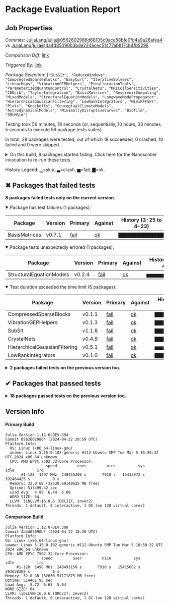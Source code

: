# Package Evaluation Report

## Job Properties

*Commits:* [JuliaLang/julia@0562602986d68105c9ace58bfe0fd4a9a26afea4](https://github.com/JuliaLang/julia/commit/0562602986d68105c9ace58bfe0fd4a9a26afea4) vs [JuliaLang/julia@4a4d85090b3bde224acec51477ab817cb4fb5298](https://github.com/JuliaLang/julia/commit/4a4d85090b3bde224acec51477ab817cb4fb5298)

*Comparison Diff:* [link](https://github.com/JuliaLang/julia/compare/4a4d85090b3bde224acec51477ab817cb4fb5298...0562602986d68105c9ace58bfe0fd4a9a26afea4)

*Triggered By:* [link](https://github.com/JuliaLang/julia/pull/52439#issuecomment-2072573607)

*Package Selection:* `["SubSIt", "ReduceWindows", "CompressedSparseBlocks", "EasyCurl", "IterativeSolvers", "LinearMaps", "VibrationGEPHelpers", "PreallocationTools", "ParameterizedQuantumControl", "CrystalNets", "MRICoilSensitivities", "CDDLib", "TaylorIntegration", "BasisMatrices", "ReservoirComputing", "MixedModels", "StructuralEquationModels", "LongwaveModePropagator", "HierarchicalGaussianFiltering", "LowRankIntegrators", "MimiRFFSPs", "Plots", "Knockoffs", "ConceptualClimateModels", "AstrodynamicalModels", "MinimallyDisruptiveCurves", "Biofilm", "SMLMSim"]`

Testing took 56 minutes, 18 seconds (or, sequentially, 10 hours, 33 minutes, 5 seconds to execute 56 package tests suites).

In total, 28 packages were tested, out of which 18 succeeded, 0 crashed, 10 failed and 0 were skipped.


<details><summary>On this build, 8 packages started failing. Click here for the Nanosoldier invocation to re-run these tests.</summary>
<p>

```
@nanosoldier `runtests(["CompressedSparseBlocks", "VibrationGEPHelpers", "BasisMatrices", "SubSIt", "CrystalNets", "StructuralEquationModels", "HierarchicalGaussianFiltering", "LowRankIntegrators"])`
```

</p>
</details>


History Legend: ▁=skip, ▃=crash, ▅=fail, ▇=ok.

## ✖ Packages that failed tests

**8 packages failed tests only on the current version.**

<details open><summary>Package has test failures (1 packages):</summary>
<p>


| Package | Version | Primary | Against | History (3-25 to 4-23) |
| ------- | ------- | ------- | ------- | ------- |
| BasisMatrices | v0.7.1 | [fail](https://s3.amazonaws.com/julialang-reports/nanosoldier/pkgeval/by_hash/0562602_vs_4a4d850/BasisMatrices.primary.log) | [ok](https://s3.amazonaws.com/julialang-reports/nanosoldier/pkgeval/by_hash/0562602_vs_4a4d850/BasisMatrices.against.log) | <span class="history">▇▇▇▇▇▇▇▇▇▇▇▇</span> |

</p>
</details>

<details open><summary>Package tests unexpectedly errored (1 packages):</summary>
<p>


| Package | Version | Primary | Against | History (3-25 to 4-23) |
| ------- | ------- | ------- | ------- | ------- |
| StructuralEquationModels | v0.2.4 | [fail](https://s3.amazonaws.com/julialang-reports/nanosoldier/pkgeval/by_hash/0562602_vs_4a4d850/StructuralEquationModels.primary.log) | [ok](https://s3.amazonaws.com/julialang-reports/nanosoldier/pkgeval/by_hash/0562602_vs_4a4d850/StructuralEquationModels.against.log) | <span class="history">▅▅▅▅▅▅▅▅▅▅▇▇</span> |

</p>
</details>

<details open><summary>Test duration exceeded the time limit (6 packages):</summary>
<p>


| Package | Version | Primary | Against | History (3-25 to 4-23) |
| ------- | ------- | ------- | ------- | ------- |
| CompressedSparseBlocks | v0.1.1 | [fail](https://s3.amazonaws.com/julialang-reports/nanosoldier/pkgeval/by_hash/0562602_vs_4a4d850/CompressedSparseBlocks.primary.log) | [ok](https://s3.amazonaws.com/julialang-reports/nanosoldier/pkgeval/by_hash/0562602_vs_4a4d850/CompressedSparseBlocks.against.log) | <span class="history">▇▇▇▇▇▇▇▇▇▇▇▇</span> |
| VibrationGEPHelpers | v0.1.3 | [fail](https://s3.amazonaws.com/julialang-reports/nanosoldier/pkgeval/by_hash/0562602_vs_4a4d850/VibrationGEPHelpers.primary.log) | [ok](https://s3.amazonaws.com/julialang-reports/nanosoldier/pkgeval/by_hash/0562602_vs_4a4d850/VibrationGEPHelpers.against.log) | <span class="history">▇▇▇▇▇▇▇▇▇▇▇▇</span> |
| SubSIt | v1.1.8 | [fail](https://s3.amazonaws.com/julialang-reports/nanosoldier/pkgeval/by_hash/0562602_vs_4a4d850/SubSIt.primary.log) | [ok](https://s3.amazonaws.com/julialang-reports/nanosoldier/pkgeval/by_hash/0562602_vs_4a4d850/SubSIt.against.log) | <span class="history">▇▇▇▇▇▇▇▇▇▇▇▇</span> |
| CrystalNets | v0.4.9 | [fail](https://s3.amazonaws.com/julialang-reports/nanosoldier/pkgeval/by_hash/0562602_vs_4a4d850/CrystalNets.primary.log) | [ok](https://s3.amazonaws.com/julialang-reports/nanosoldier/pkgeval/by_hash/0562602_vs_4a4d850/CrystalNets.against.log) | <span class="history">▇▇▇▇▇▇▇▇▇▇▇▇</span> |
| HierarchicalGaussianFiltering | v0.5.1 | [fail](https://s3.amazonaws.com/julialang-reports/nanosoldier/pkgeval/by_hash/0562602_vs_4a4d850/HierarchicalGaussianFiltering.primary.log) | [ok](https://s3.amazonaws.com/julialang-reports/nanosoldier/pkgeval/by_hash/0562602_vs_4a4d850/HierarchicalGaussianFiltering.against.log) | <span class="history">▅▅▅▅▅▅▅▅▅▇▇▇</span> |
| LowRankIntegrators | v0.1.0 | [fail](https://s3.amazonaws.com/julialang-reports/nanosoldier/pkgeval/by_hash/0562602_vs_4a4d850/LowRankIntegrators.primary.log) | [ok](https://s3.amazonaws.com/julialang-reports/nanosoldier/pkgeval/by_hash/0562602_vs_4a4d850/LowRankIntegrators.against.log) | <span class="history">▇▇▇▇▇▇▇▇▇▇▇▇</span> |

</p>
</details>

<details><summary><strong>2 packages failed tests on the previous version too.</strong></summary>
<p>

<details open><summary>Package has test failures (1 packages):</summary>
<p>


| Package | History (3-25 to 4-23) |
| ------- | ------- |
| [TaylorIntegration v0.15.2](https://s3.amazonaws.com/julialang-reports/nanosoldier/pkgeval/by_hash/0562602_vs_4a4d850/TaylorIntegration.primary.log) | <span class="history">▇▇▇▇▇▇▇▇▇▇▇▇</span> |

</p>
</details>

<details open><summary>Test duration exceeded the time limit (1 packages):</summary>
<p>


| Package | History (3-25 to 4-23) |
| ------- | ------- |
| [ReservoirComputing v0.10.2](https://s3.amazonaws.com/julialang-reports/nanosoldier/pkgeval/by_hash/0562602_vs_4a4d850/ReservoirComputing.primary.log) | <span class="history">▇▇▇▇▇▇▅▇▇▇▇▇</span> |

</p>
</details>

</p>
</details>


## ✔ Packages that passed tests

<details><summary><strong>18 packages passed tests on the previous version too.</strong></summary>
<p>

| Package | History (3-25 to 4-23) |
| ------- | ------- |
| [PreallocationTools v0.4.21](https://s3.amazonaws.com/julialang-reports/nanosoldier/pkgeval/by_hash/0562602_vs_4a4d850/PreallocationTools.primary.log) | <span class="history">▇▇▇▇▇▇▇▇▇▇▇▇</span> |
| [Plots v1.40.4](https://s3.amazonaws.com/julialang-reports/nanosoldier/pkgeval/by_hash/0562602_vs_4a4d850/Plots.primary.log) | <span class="history">▅▅▅▅▅▅▅▅▅▇▇▇</span> |
| [LinearMaps v3.11.2](https://s3.amazonaws.com/julialang-reports/nanosoldier/pkgeval/by_hash/0562602_vs_4a4d850/LinearMaps.primary.log) | <span class="history">▅▇▇▇▇▇▇▇▇▇▇▇</span> |
| [IterativeSolvers v0.9.4](https://s3.amazonaws.com/julialang-reports/nanosoldier/pkgeval/by_hash/0562602_vs_4a4d850/IterativeSolvers.primary.log) | <span class="history">▇▇▇▇▇▇▇▇▇▇▇▇</span> |
| [MixedModels v4.23.1](https://s3.amazonaws.com/julialang-reports/nanosoldier/pkgeval/by_hash/0562602_vs_4a4d850/MixedModels.primary.log) | <span class="history">▅▇▇▇▇▅▇▇▇▇▇▇</span> |
| [CDDLib v0.9.3](https://s3.amazonaws.com/julialang-reports/nanosoldier/pkgeval/by_hash/0562602_vs_4a4d850/CDDLib.primary.log) | <span class="history">▅▅▇▅▅▇▇▇▅▅▅▅</span> |
| [MRICoilSensitivities v0.1.3](https://s3.amazonaws.com/julialang-reports/nanosoldier/pkgeval/by_hash/0562602_vs_4a4d850/MRICoilSensitivities.primary.log) | <span class="history">▇▇▇▇▇▇▇▇▇▇▇▇</span> |
| [AstrodynamicalModels v3.7.2](https://s3.amazonaws.com/julialang-reports/nanosoldier/pkgeval/by_hash/0562602_vs_4a4d850/AstrodynamicalModels.primary.log) | <span class="history">▇▇▇▇▅▇▇▇▅▅▇▇</span> |
| [MimiRFFSPs v1.1.2](https://s3.amazonaws.com/julialang-reports/nanosoldier/pkgeval/by_hash/0562602_vs_4a4d850/MimiRFFSPs.primary.log) | <span class="history">▇▇▇▇▇▅▇▇▇▇▇▇</span> |
| [EasyCurl v2.0.0](https://s3.amazonaws.com/julialang-reports/nanosoldier/pkgeval/by_hash/0562602_vs_4a4d850/EasyCurl.primary.log) | <span class="history">▇▅▅▇▅▇▇▇▇▅▅▇</span> |
| [SMLMSim v0.2.1](https://s3.amazonaws.com/julialang-reports/nanosoldier/pkgeval/by_hash/0562602_vs_4a4d850/SMLMSim.primary.log) | <span class="history">▇▇▇▅▇▇▅▅▅▅▇▇</span> |
| [Biofilm v1.0.3](https://s3.amazonaws.com/julialang-reports/nanosoldier/pkgeval/by_hash/0562602_vs_4a4d850/Biofilm.primary.log) | <span class="history">▇▇▇▇▇▇▇▇▇▇▇▇</span> |
| [MinimallyDisruptiveCurves v0.3.3](https://s3.amazonaws.com/julialang-reports/nanosoldier/pkgeval/by_hash/0562602_vs_4a4d850/MinimallyDisruptiveCurves.primary.log) | <span class="history">▇▇▇▇▇▇▇▇▇▇▇▇</span> |
| [ParameterizedQuantumControl v0.1.0](https://s3.amazonaws.com/julialang-reports/nanosoldier/pkgeval/by_hash/0562602_vs_4a4d850/ParameterizedQuantumControl.primary.log) | <span class="history">▇▇▇▇▇▇▇</span> |
| [Knockoffs v1.1.8](https://s3.amazonaws.com/julialang-reports/nanosoldier/pkgeval/by_hash/0562602_vs_4a4d850/Knockoffs.primary.log) | <span class="history">▇▇▇▇▇▅▅▇▇▇▇▇</span> |
| [ReduceWindows v0.3.1](https://s3.amazonaws.com/julialang-reports/nanosoldier/pkgeval/by_hash/0562602_vs_4a4d850/ReduceWindows.primary.log) | <span class="history">▇▇▇▇▇▇▇▇▇▇▅▇</span> |
| [ConceptualClimateModels v0.1.2](https://s3.amazonaws.com/julialang-reports/nanosoldier/pkgeval/by_hash/0562602_vs_4a4d850/ConceptualClimateModels.primary.log) | <span class="history">▇▇▇▇▇▇▇▇▇▇▇▇</span> |
| [LongwaveModePropagator v0.4.1](https://s3.amazonaws.com/julialang-reports/nanosoldier/pkgeval/by_hash/0562602_vs_4a4d850/LongwaveModePropagator.primary.log) | <span class="history">▇▅▅▅▇▅▅▇▅▅▇▇</span> |

</p>
</details>


## Version Info

#### Primary Build

```
Julia Version 1.12.0-DEV.394
Commit 0562602986* (2024-04-22 20:59 UTC)
Platform Info:
  OS: Linux (x86_64-linux-gnu)
  uname: Linux 5.15.0-102-generic #112-Ubuntu SMP Tue Mar 5 16:50:32 UTC 2024 x86_64 unknown
  CPU: AMD EPYC 7502 32-Core Processor: 
                  speed         user         nice          sys         idle          irq
       #1-128  1497 MHz  248455206 s       7910 s   15413872 s  392464425 s          0 s
  Memory: 32.0 GB (32630.69140625 MB free)
  Uptime: 513499.42 sec
  Load Avg:  4.89  6.44  5.09
  WORD_SIZE: 64
  LLVM: libLLVM-16.0.6 (ORCJIT, znver2)
Threads: 1 default, 0 interactive, 1 GC (on 128 virtual cores)

```

  #### Comparison Build

  ```
Julia Version 1.12.0-DEV.388
Commit 4a4d85090b* (2024-04-22 18:20 UTC)
Platform Info:
  OS: Linux (x86_64-linux-gnu)
  uname: Linux 5.15.0-102-generic #112-Ubuntu SMP Tue Mar 5 16:50:32 UTC 2024 x86_64 unknown
  CPU: AMD EPYC 7502 32-Core Processor: 
                  speed         user         nice          sys         idle          irq
       #1-128  1498 MHz  248491150 s       7910 s   15415682 s  393658369 s          0 s
  Memory: 32.0 GB (32630.51171875 MB free)
  Uptime: 514461.95 sec
  Load Avg:  5.72  6.65  5.04
  WORD_SIZE: 64
  LLVM: libLLVM-16.0.6 (ORCJIT, znver2)
Threads: 1 default, 0 interactive, 1 GC (on 128 virtual cores)

  ```
  <!-- Generated on 2024-04-24T05:39:45.744 -->
